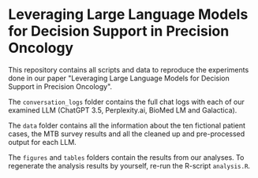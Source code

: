# Leveraging Large Language Models for Decision Support in Precision Oncology

This repository contains all scripts and data to reproduce the experiments done in our paper "Leveraging Large Language Models for Decision Support in Precision Oncology".

The `conversation_logs` folder contains the full chat logs with each of our examined LLM (ChatGPT 3.5, Perplexity.ai, BioMed LM and Galactica).

The `data` folder contains all the information about the ten fictional patient cases, the MTB survey results and all the cleaned up and pre-processed output for each LLM.

The `figures` and `tables` folders contain the results from our analyses. To regenerate the analysis results by yourself, re-run the R-script `analysis.R`.
